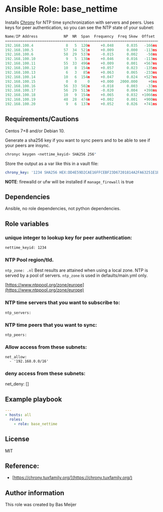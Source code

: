 # Ansible Role: base_nettime

Installs [Chrony](https://chrony.tuxfamily.org/) for NTP time synchronization with servers and peers.
Uses keys for peer authentication, so you can see the NTP state of your subnet:

```python
Name/IP Address            NP  NR  Span  Frequency  Freq Skew  Offset  Std Dev
==============================================================================
192.168.100.4               8   5  120m     +0.048      0.035   -166ms    35us
192.168.100.5              57  34  521m     +0.009      0.000   -113ms  6299ns
192.168.100.6              58  29  537m     -0.015      0.002    -58ms    49us
192.168.100.10              9   5  138m     +0.046      0.016   -113ms    24us
192.168.100.11             55  33  496m     +0.009      0.001   +567ms    15us
192.168.100.12             10   8  154m     +0.057      0.023   -135ms    36us
192.168.100.13              6   3   85m     +0.063      0.065   -233ms    37us
192.168.100.14             10   6  154m     +0.047      0.024   +527ms    41us
192.168.100.15              0   0     0     +0.000   2000.000     +0ns  4000ms
192.168.100.16             56  33  502m     -0.018      0.003    -33ms    56us
192.168.100.17             56  29  513m     -0.020      0.004   +398ms    82us
192.168.100.18             10   9  154m     +0.065      0.032  +1066ms    57us
192.168.100.19             48  28  474m     +0.002      0.001   +900ms    18us
192.168.100.20              9   6  137m     +0.052      0.026   +741ms    42us
```


## Requirements/Cautions
Centos 7+8 and/or Debian 10.

Generate a sha256 key if you want to sync peers and to be able to see if your peers are insync. 

```sh
chronyc keygen <nettime_keyid> SHA256 256"
```

Store the output as a var like this in a vault file:

```yaml
chrony_key: '1234 SHA256 HEX:DD4E59D2CAE16FFCEBF23D67201814A2FA63251E1B23A1AF3A99203121807C6C
```

**NOTE**: firewalld or ufw will be installed if `manage_firewall` is true

## Dependencies

Ansible, no role dependencies, not python dependencies.

## Role variables


### unique integer to lookup key for peer authentication:
`nettime_keyid: 1234`

### NTP Pool region/tld.
`ntp_zone: .nl`
Best results are attained when using a local zone. NTP is served by a pool of
servers. `ntp_zone` is used in defaults/main.yml only.

[https://www.ntppool.org/zone/europe](https://www.ntppool.org/zone/europe)

### NTP time servers that you want to subscribe to:
`ntp_servers:`

### NTP time peers that you want to sync:
`ntp_peers:`

### Allow access from these subnets:
```
net_allow:
  - '192.168.0.0/16'
```
### deny access from these subnets:
net_deny: []


## Example playbook

```yaml
---
- hosts: all
  roles:
    - role: base_nettime
```

## License

MIT

## Reference:
  - [https://chrony.tuxfamily.org/](https://chrony.tuxfamily.org/)

## Author information

This role was created by Bas Meijer
